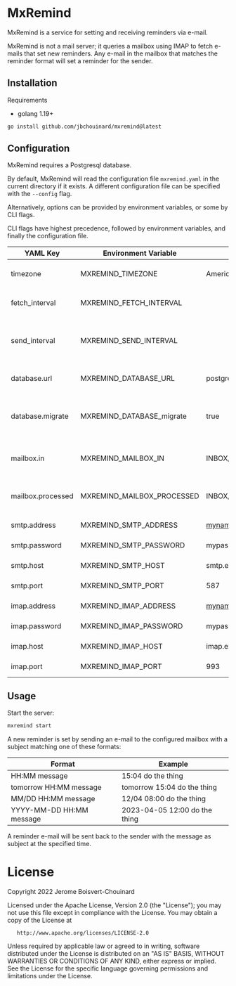# MxRemind

MxRemind is a service for setting and receiving reminders via e-mail.

MxRemind is not a mail server; it queries a mailbox using IMAP to fetch e-mails that set new reminders.
Any e-mail in the mailbox that matches the reminder format will set a reminder for the sender.

## Installation

Requirements
- golang 1.19+

```sh
go install github.com/jbchouinard/mxremind@latest
```

## Configuration

MxRemind requires a Postgresql database.

By default, MxRemind will read the configuration file `mxremind.yaml` in the current directory if it exists.
A different configuration file can be specified with the `--config` flag.

Alternatively, options can be provided by environment variables, or some by CLI flags.

CLI flags have highest precedence, followed by environment variables, and finally the configuration file.

| YAML Key          | Environment Variable       | Example                             | Details                                             |
|-------------------|----------------------------|-------------------------------------|-----------------------------------------------------|
| timezone          | MXREMIND_TIMEZONE          | America/Montreal                    | Default timezone for reminders.                     |
| fetch_interval    | MXREMIND_FETCH_INTERVAL    |                                     | Interval in seconds to fetch emails.                |
| send_interval     | MXREMIND_SEND_INTERVAL     |                                     | Interval in seconds to send reminder emails.        |
| database.url      | MXREMIND_DATABASE_URL      | postgresql://user:pass@host:5432/db | Database connection string.                         |
| database.migrate  | MXREMIND_DATABASE_migrate  | true                                | Automatically apply database migrations on startup. |
| mailbox.in        | MXREMIND_MAILBOX_IN        | INBOX/Reminders                     | Mailbox to monitor for setting reminders.           |
| mailbox.processed | MXREMIND_MAILBOX_PROCESSED | INBOX/Reminders/Processed           | Mailbox to move processed reminders to.             |
| smtp.address      | MXREMIND_SMTP_ADDRESS      | myname@example.com                  | SMTP server username.                               |
| smtp.password     | MXREMIND_SMTP_PASSWORD     | mypassword123!                      | SMTP server password.                               |
| smtp.host         | MXREMIND_SMTP_HOST         | smtp.example.com                    | SMTP server host.                                   |
| smtp.port         | MXREMIND_SMTP_PORT         | 587                                 | SMTP server port.                                   |
| imap.address      | MXREMIND_IMAP_ADDRESS      | myname@example.com                  | IMAP server username.                               |
| imap.password     | MXREMIND_IMAP_PASSWORD     | mypassword123!                      | IMAP server password.                               |
| imap.host         | MXREMIND_IMAP_HOST         | imap.example.com                    | IMAP server host.                                   |
| imap.port         | MXREMIND_IMAP_PORT         | 993                                 | IMAP server port.                                   |                         |

## Usage

Start the server:

```sh
mxremind start
```

A new reminder is set by sending an e-mail to the configured mailbox with a subject matching one of
these formats:

| Format                   | Example                       |
|--------------------------|-------------------------------|
| HH:MM message            | 15:04 do the thing            |
| tomorrow HH:MM message   | tomorrow 15:04 do the thing   |
| MM/DD HH:MM message      | 12/04 08:00 do the thing      |
| YYYY-MM-DD HH:MM message | 2023-04-05 12:00 do the thing |

A reminder e-mail will be sent back to the sender with the message as subject at the specified time.

# License

Copyright 2022 Jerome Boisvert-Chouinard

   Licensed under the Apache License, Version 2.0 (the "License");
   you may not use this file except in compliance with the License.
   You may obtain a copy of the License at

       http://www.apache.org/licenses/LICENSE-2.0

   Unless required by applicable law or agreed to in writing, software
   distributed under the License is distributed on an "AS IS" BASIS,
   WITHOUT WARRANTIES OR CONDITIONS OF ANY KIND, either express or implied.
   See the License for the specific language governing permissions and
   limitations under the License.

